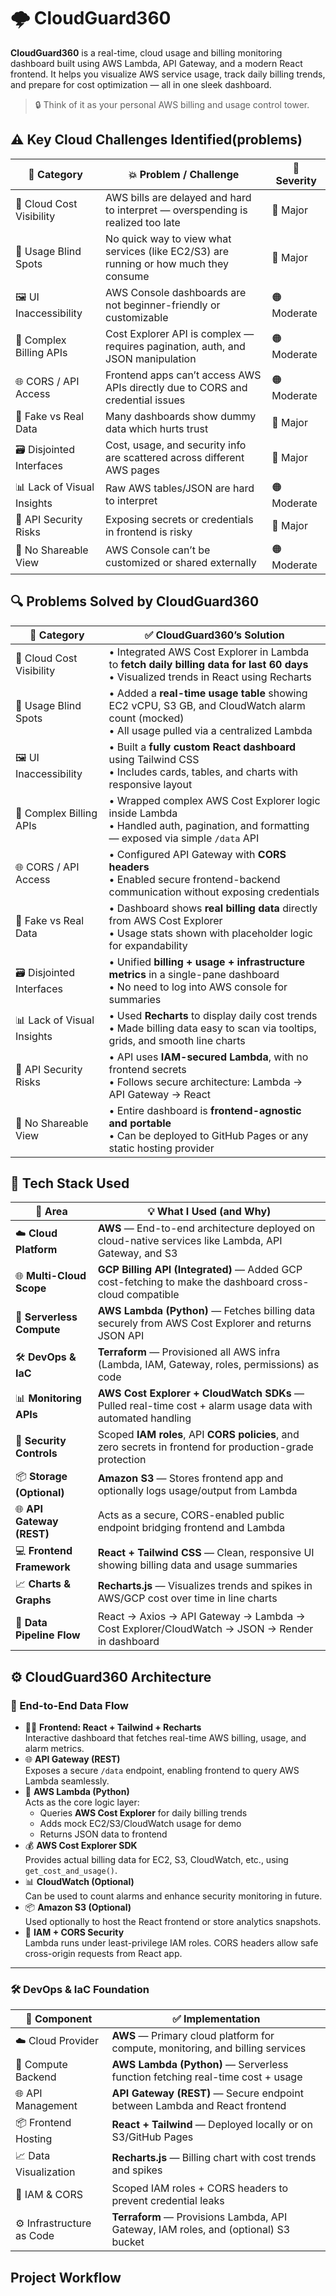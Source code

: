 # 🌩️ CloudGuard360

**CloudGuard360** is a real-time, cloud usage and billing monitoring dashboard built using AWS Lambda, API Gateway, and a modern React frontend. It helps you visualize AWS service usage, track daily billing trends, and prepare for cost optimization — all in one sleek dashboard.

> 🔒 Think of it as your personal AWS billing and usage control tower.


## ⚠️ Key Cloud Challenges Identified(problems)


| 🧠 **Category**             | 💥 **Problem / Challenge**                                                                         | 🚨 **Severity** |
|----------------------------|-----------------------------------------------------------------------------------------------------|-----------------|
| 🧾 Cloud Cost Visibility    | AWS bills are delayed and hard to interpret — overspending is realized too late                    | 🔴 Major        |
| 🛑 Usage Blind Spots        | No quick way to view what services (like EC2/S3) are running or how much they consume              | 🔴 Major        |
| 🖼️ UI Inaccessibility      | AWS Console dashboards are not beginner-friendly or customizable                                   | 🟠 Moderate     |
| 🔧 Complex Billing APIs     | Cost Explorer API is complex — requires pagination, auth, and JSON manipulation                   | 🟠 Moderate     |
| 🌐 CORS / API Access        | Frontend apps can’t access AWS APIs directly due to CORS and credential issues                    | 🟠 Moderate     |
| 🧪 Fake vs Real Data        | Many dashboards show dummy data which hurts trust                                                  | 🔴 Major        |
| 🗃️ Disjointed Interfaces   | Cost, usage, and security info are scattered across different AWS pages                            | 🔴 Major        |
| 📊 Lack of Visual Insights  | Raw AWS tables/JSON are hard to interpret                                                          | 🟠 Moderate     |
| 🔐 API Security Risks       | Exposing secrets or credentials in frontend is risky                                               | 🔴 Major        |
| 🧳 No Shareable View        | AWS Console can’t be customized or shared externally                                               | 🟠 Moderate     |


## 🔍 Problems Solved by CloudGuard360

| 🧠 **Category**             | ✅ **CloudGuard360’s Solution**                                                                                                  |
|----------------------------|-----------------------------------------------------------------------------------------------------------------------------------|
| 🧾 Cloud Cost Visibility    | • Integrated AWS Cost Explorer in Lambda to **fetch daily billing data for last 60 days** <br>• Visualized trends in React using Recharts |
| 🛑 Usage Blind Spots        | • Added a **real-time usage table** showing EC2 vCPU, S3 GB, and CloudWatch alarm count (mocked) <br>• All usage pulled via a centralized Lambda |
| 🖼️ UI Inaccessibility      | • Built a **fully custom React dashboard** using Tailwind CSS <br>• Includes cards, tables, and charts with responsive layout              |
| 🔧 Complex Billing APIs     | • Wrapped complex AWS Cost Explorer logic inside Lambda <br>• Handled auth, pagination, and formatting — exposed via simple `/data` API   |
| 🌐 CORS / API Access        | • Configured API Gateway with **CORS headers** <br>• Enabled secure frontend-backend communication without exposing credentials            |
| 🧪 Fake vs Real Data        | • Dashboard shows **real billing data** directly from AWS Cost Explorer <br>• Usage stats shown with placeholder logic for expandability     |
| 🗃️ Disjointed Interfaces   | • Unified **billing + usage + infrastructure metrics** in a single-pane dashboard <br>• No need to log into AWS console for summaries      |
| 📊 Lack of Visual Insights  | • Used **Recharts** to display daily cost trends <br>• Made billing data easy to scan via tooltips, grids, and smooth line charts         |
| 🔐 API Security Risks       | • API uses **IAM-secured Lambda**, with no frontend secrets <br>• Follows secure architecture: Lambda → API Gateway → React               |
| 🧳 No Shareable View        | • Entire dashboard is **frontend-agnostic and portable** <br>• Can be deployed to GitHub Pages or any static hosting provider             |


## 🧰 Tech Stack Used


| 🔧 Area                  | 💡 What I Used (and Why)                                                                                  |
|--------------------------|------------------------------------------------------------------------------------------------------------|
| ☁️ **Cloud Platform**     | **AWS** — End-to-end architecture deployed on cloud-native services like Lambda, API Gateway, and S3       |
| 🌐 **Multi-Cloud Scope**  | **GCP Billing API (Integrated)** — Added GCP cost-fetching to make the dashboard cross-cloud compatible     |
| 🧠 **Serverless Compute** | **AWS Lambda (Python)** — Fetches billing data securely from AWS Cost Explorer and returns JSON API        |
| 🛠️ **DevOps & IaC**        | **Terraform** — Provisioned all AWS infra (Lambda, IAM, Gateway, roles, permissions) as code                |
| 📊 **Monitoring APIs**     | **AWS Cost Explorer + CloudWatch SDKs** — Pulled real-time cost + alarm usage data with automated handling |
| 🔐 **Security Controls**   | Scoped **IAM roles**, API **CORS policies**, and zero secrets in frontend for production-grade protection   |
| 📦 **Storage (Optional)**  | **Amazon S3** — Stores frontend app and optionally logs usage/output from Lambda                           |
| 🌐 **API Gateway (REST)**  | Acts as a secure, CORS-enabled public endpoint bridging frontend and Lambda                                |
| 💻 **Frontend Framework**  | **React + Tailwind CSS** — Clean, responsive UI showing billing data and usage summaries                   |
| 📈 **Charts & Graphs**     | **Recharts.js** — Visualizes trends and spikes in AWS/GCP cost over time in line charts                   |
| 🔄 **Data Pipeline Flow**  | React → Axios → API Gateway → Lambda → Cost Explorer/CloudWatch → JSON → Render in dashboard               |


## ⚙️ CloudGuard360 Architecture 


### 🧭 End-to-End Data Flow

- 🧑‍💻 **Frontend: React + Tailwind + Recharts**  
  Interactive dashboard that fetches real-time AWS billing, usage, and alarm metrics.
- 🌐 **API Gateway (REST)**  
  Exposes a secure `/data` endpoint, enabling frontend to query AWS Lambda seamlessly.
- 🧠 **AWS Lambda (Python)**  
  Acts as the core logic layer:
  - Queries **AWS Cost Explorer** for daily billing trends
  - Adds mock EC2/S3/CloudWatch usage for demo
  - Returns JSON data to frontend
- 💰 **AWS Cost Explorer SDK**  
  Provides actual billing data for EC2, S3, CloudWatch, etc., using `get_cost_and_usage()`.
- 📊 **CloudWatch (Optional)**  
  Can be used to count alarms and enhance security monitoring in future.
- 📦 **Amazon S3 (Optional)**  
  Used optionally to host the React frontend or store analytics snapshots.
- 🔐 **IAM + CORS Security**  
  Lambda runs under least-privilege IAM roles. CORS headers allow safe cross-origin requests from React app.

---

### 🛠️ DevOps & IaC Foundation

| 🔧 Component            | ✅ Implementation                                                                 |
|------------------------|------------------------------------------------------------------------------------|
| ☁️ Cloud Provider       | **AWS** — Primary cloud platform for compute, monitoring, and billing services    |
| 🧠 Compute Backend       | **AWS Lambda (Python)** — Serverless function fetching real-time cost + usage     |
| 🌐 API Management       | **API Gateway (REST)** — Secure endpoint between Lambda and React frontend        |
| 📦 Frontend Hosting     | **React + Tailwind** — Deployed locally or on S3/GitHub Pages                     |
| 📈 Data Visualization   | **Recharts.js** — Billing chart with cost trends and spikes                       |
| 🔐 IAM & CORS           | Scoped IAM roles + CORS headers to prevent credential leaks                       |
| ⚙️ Infrastructure as Code | **Terraform** — Provisions Lambda, API Gateway, IAM roles, and (optional) S3 bucket |


## Project Workflow 

